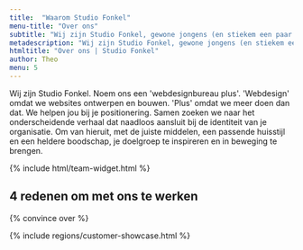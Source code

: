 ```yaml
---
title:  "Waarom Studio Fonkel"
menu-title: "Over ons"
subtitle: "Wij zijn Studio Fonkel, gewone jongens (en stiekem een paar meiden) die mooie dingen maken"
metadescription: "Wij zijn Studio Fonkel, gewone jongens (en stiekem een paar meiden) die mooie dingen maken"
htmltitle: "Over ons | Studio Fonkel"
author: Theo
menu: 5
---
```


Wij zijn Studio Fonkel. Noem ons een 'webdesignbureau plus'. 'Webdesign' omdat we websites ontwerpen en bouwen. 'Plus' omdat we meer doen dan dat. We helpen jou bij je positionering. Samen zoeken we naar het onderscheidende verhaal dat naadloos aansluit bij de identiteit van je organisatie. Om van hieruit, met de juiste middelen, een passende huisstijl en een heldere boodschap, je doelgroep te inspireren en in beweging te brengen.

{% include html/team-widget.html %}

## 4 redenen om met ons te werken

{% convince over %}

{% include regions/customer-showcase.html %}
